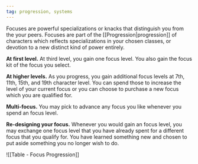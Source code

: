 ```yaml
---
tag: progression, systems
---
```

Focuses are powerful specializations or knacks that distinguish you from the your peers. Focuses are part of the [[Progression|progression]] of characters which reflects specializations in your chosen classes, or devotion to a new distinct kind of power entirely.

**At first level.** At third level, you gain one focus level. You also gain the focus kit of the focus you select.

**At higher levels.** As you progress, you gain additional focus levels at 7th, 11th, 15th, and 19th character level. You can spend those to increase the level of your current focus or you can choose to purchase a new focus which you are qualified for.

**Multi-focus.** You may pick to advance any focus you like whenever you spend an focus level.

**Re-designing your focus.** Whenever you would gain an focus level, you may exchange one focus level that you have already spent for a different focus that you qualify for. You have learned something new and chosen to put aside something you no longer wish to do.

![[Table - Focus Progression]]